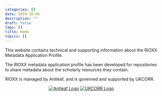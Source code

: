 ```yaml
---
categories: []
date: 2019-10-06
description: ""
draft: false
tags: []
title: Home
topics: []
---
```


This website contains technical and supporting information about the RIOXX Metadata Application Profile.

The RIOXX metadata application profile has been developed for repositories to share metadata about the scholarly resources they contain.

RIOXX is managed by Antleaf, and is governed and supported by UKCORR.

<div style="text-align: center">
<a href="http://www.antleaf.com"><img src="/images/antleaf_logo.png" class="credit_logo" alt="Antleaf Logo"/></a>
<a href="http://www.ukcorr.org"><img src="/images/ukcorr_logo2.png" class="credit_logo" alt="UKCORR Logo"/></a>
</div>

